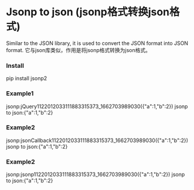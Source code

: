 # Jsonp to json (jsonp格式转换json格式)

Similar to the JSON library, it is used to convert the JSON format into JSON format.
它与json库类似，作用是将jsonp格式转换为json格式。

### Install

pip install jsonp2

### Example1

jsonp:jQuery1122012033111883315373_1662703989030({"a":1,"b":2})
jsonp to json:{"a":1,"b":2}

### Example2

jsonp:jsonCallback1122012033111883315373_1662703989030({"a":1,"b":2})
jsonp to json:{"a":1,"b":2}

### Example2

jsonp:jsonp1122012033111883315373_1662703989030({"a":1,"b":2})
jsonp to json:{"a":1,"b":2}